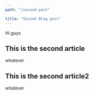 ```yaml
---
path: "/second-post"

title: "Second Blog post"
---
```


Hi guys

## This is the second article

whatever

## This is the second article2

whatever
